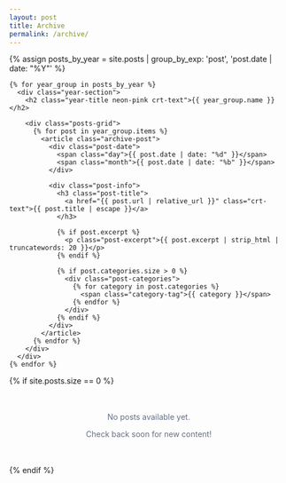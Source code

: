 ```yaml
---
layout: post
title: Archive
permalink: /archive/
---
```


<div class="archive-container">

  <div class="archive-grid">
    {% assign posts_by_year = site.posts | group_by_exp: 'post', 'post.date | date: "%Y"' %}
    
    {% for year_group in posts_by_year %}
      <div class="year-section">
        <h2 class="year-title neon-pink crt-text">{{ year_group.name }}</h2>
        
        <div class="posts-grid">
          {% for post in year_group.items %}
            <article class="archive-post">
              <div class="post-date">
                <span class="day">{{ post.date | date: "%d" }}</span>
                <span class="month">{{ post.date | date: "%b" }}</span>
              </div>
              
              <div class="post-info">
                <h3 class="post-title">
                  <a href="{{ post.url | relative_url }}" class="crt-text">{{ post.title | escape }}</a>
                </h3>
                
                {% if post.excerpt %}
                  <p class="post-excerpt">{{ post.excerpt | strip_html | truncatewords: 20 }}</p>
                {% endif %}
                
                {% if post.categories.size > 0 %}
                  <div class="post-categories">
                    {% for category in post.categories %}
                      <span class="category-tag">{{ category }}</span>
                    {% endfor %}
                  </div>
                {% endif %}
              </div>
            </article>
          {% endfor %}
        </div>
      </div>
    {% endfor %}
  </div>

  {% if site.posts.size == 0 %}
    <div class="empty-archive" style="text-align: center; margin: 3rem 0; color: #636d83;">
      <p>No posts available yet.</p>
      <p>Check back soon for new content!</p>
    </div>
  {% endif %}
</div>

